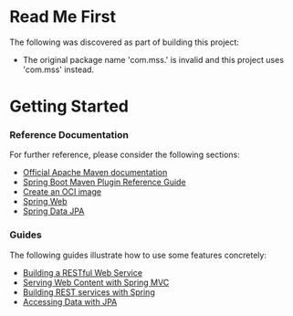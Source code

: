 # Read Me First
The following was discovered as part of building this project:

* The original package name 'com.mss.' is invalid and this project uses 'com.mss' instead.

# Getting Started

### Reference Documentation
For further reference, please consider the following sections:

* [Official Apache Maven documentation](https://maven.apache.org/guides/index.html)
* [Spring Boot Maven Plugin Reference Guide](https://docs.spring.io/spring-boot/docs/3.2.0-M1/maven-plugin/reference/html/)
* [Create an OCI image](https://docs.spring.io/spring-boot/docs/3.2.0-M1/maven-plugin/reference/html/#build-image)
* [Spring Web](https://docs.spring.io/spring-boot/docs/3.2.0-M1/reference/htmlsinge/index.html#web)
* [Spring Data JPA](https://docs.spring.io/spring-boot/docs/3.2.0-M1/reference/htmlsinge/index.html#data.sql.jpa-and-spring-data)

### Guides
The following guides illustrate how to use some features concretely:

* [Building a RESTful Web Service](https://spring.io/guides/gs/rest-service/)
* [Serving Web Content with Spring MVC](https://spring.io/guides/gs/serving-web-content/)
* [Building REST services with Spring](https://spring.io/guides/tutorials/rest/)
* [Accessing Data with JPA](https://spring.io/guides/gs/accessing-data-jpa/)

